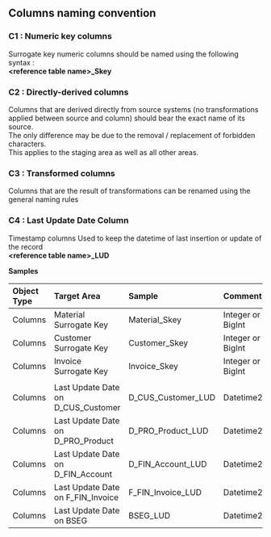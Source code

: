 ## Columns naming convention

### C1 : Numeric key columns
Surrogate key numeric columns should be named using the following syntax :
<br/>
**\<reference table name\>\_Skey**

### C2 : Directly-derived columns
Columns that are derived directly from source systems (no transformations applied between source and column) should bear the exact name of its source.<br/>
The only difference may be due to the removal / replacement of forbidden characters.<br/>
This applies to the staging area as well as all other areas.

### C3 : Transformed columns
Columns that are the result of transformations can be renamed using the general naming rules

### C4 : Last Update Date Column
Timestamp columns Used to keep the datetime of last insertion or update of the record <br/>
**\<reference table name\>\_LUD**



__Samples__

Object Type	|	Target Area	|	Sample	|	Comment
|	:---	|	:---	|	:---	|:---		|
|	Columns	|	Material Surrogate Key	|	Material_Skey	|	Integer or BigInt	|
|	Columns	|	Customer Surrogate Key	|	Customer_Skey	|	Integer or BigInt	|
|	Columns	|	Invoice Surrogate Key	|	Invoice_Skey	|	Integer or BigInt	|
|		|		|		|		|
|	Columns	|	Last Update Date on D_CUS_Customer	|	D_CUS_Customer_LUD	|	Datetime2	|
|	Columns	|	Last Update Date on D_PRO_Product	|	D_PRO_Product_LUD	|	Datetime2	|
|	Columns	|	Last Update Date on D_FIN_Account	|	D_FIN_Account_LUD	|	Datetime2	|
|	Columns	|	Last Update Date on F_FIN_Invoice	|	F_FIN_Invoice_LUD	|	Datetime2	|
|	Columns	|	Last Update Date on BSEG	|	BSEG_LUD	|	Datetime2	|

